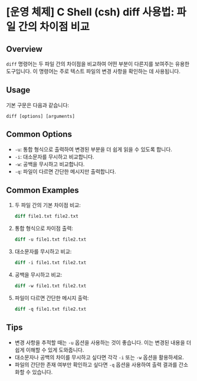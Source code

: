 # [운영 체제] C Shell (csh) diff 사용법: 파일 간의 차이점 비교

## Overview
`diff` 명령어는 두 파일 간의 차이점을 비교하여 어떤 부분이 다른지를 보여주는 유용한 도구입니다. 이 명령어는 주로 텍스트 파일의 변경 사항을 확인하는 데 사용됩니다.

## Usage
기본 구문은 다음과 같습니다:
```
diff [options] [arguments]
```

## Common Options
- `-u`: 통합 형식으로 출력하여 변경된 부분을 더 쉽게 읽을 수 있도록 합니다.
- `-i`: 대소문자를 무시하고 비교합니다.
- `-w`: 공백을 무시하고 비교합니다.
- `-q`: 파일이 다르면 간단한 메시지만 출력합니다.

## Common Examples
1. 두 파일 간의 기본 차이점 비교:
   ```csh
   diff file1.txt file2.txt
   ```

2. 통합 형식으로 차이점 출력:
   ```csh
   diff -u file1.txt file2.txt
   ```

3. 대소문자를 무시하고 비교:
   ```csh
   diff -i file1.txt file2.txt
   ```

4. 공백을 무시하고 비교:
   ```csh
   diff -w file1.txt file2.txt
   ```

5. 파일이 다르면 간단한 메시지 출력:
   ```csh
   diff -q file1.txt file2.txt
   ```

## Tips
- 변경 사항을 추적할 때는 `-u` 옵션을 사용하는 것이 좋습니다. 이는 변경된 내용을 더 쉽게 이해할 수 있게 도와줍니다.
- 대소문자나 공백의 차이를 무시하고 싶다면 각각 `-i` 또는 `-w` 옵션을 활용하세요.
- 파일의 간단한 존재 여부만 확인하고 싶다면 `-q` 옵션을 사용하여 출력 결과를 간소화할 수 있습니다.